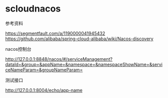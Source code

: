 # scloudnacos
参考资料

https://segmentfault.com/a/1190000041945432
https://github.com/alibaba/spring-cloud-alibaba/wiki/Nacos-discovery

nacos控制台

http://127.0.0.1:8848/nacos/#/serviceManagement?dataId=&group=&appName=&namespace=&namespaceShowName=&serviceNameParam=&groupNameParam=

测试接口

http://127.0.0.1:8004/echo/app-name
